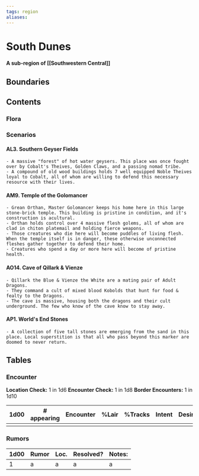 ```yaml
---
tags: region
aliases:
---
```

# South Dunes
#### A sub-region of [[Southwestern Central]]
## Boundaries
## Contents
### Flora
### Scenarios
#### AL3. Southern Geyser Fields
	- A massive "forest" of hot water geysers. This place was once fought over by Cobalt's Theives, Golden Claws, and a passing nomad tribe.
	- A compound of old wood buildings holds 7 well equipped Noble Theives loyal to Cobalt, all of whom are willing to defend this necessary resource with their lives.
#### AM9. Temple of the Golomancer
	- Grean Orthan, Master Golomancer keeps his home here in this large stone-brick temple. This building is pristine in condition, and it's construction is acultural.
	- Orthan holds control over 4 massive flesh golems, all of whom are clad in chiton platemail and holding fierce weapons.
	- Those creatures who die here will become puddles of living flesh. When the temple itself is in danger, these otherwise unconnected fleshes gather together to defend their home.
	- Creatures who spend a day or more here will become of pristine health.
#### AO14. Cave of Qillark & Vienze
	- Qillark the Blue & Vienze the White are a mating pair of Adult Dragons.
	- They command a cult of mixed blood Kobolds that hunt for food & fealty to the Dragons.
	- The cave is massive, housing both the dragons and their cult underground. The few who know of the cave know to stay away.
#### AP1. World's End Stones
	- A collection of five tall stones are emerging from the sand in this place. Local superstition is that all who pass beyond this marker are doomed to never return.

## Tables
### Encounter
**Location Check:** 1 in 1d6
**Encounter Check:** 1 in 1d8
**Border Encounters:** 1 in 1d10


| 1d00 | # appearing | Encounter | %Lair | %Tracks | Intent | Desire |
| ---- | ----------- | --------- | ----- | ------- | ------ | ------ |
|      |             |           |       |         |        |        |

### Rumors
| 1d00 | Rumor | Loc. | Resolved? | Notes: |
|------|-------|------|-----------|--------|
| 1    | a     | a    | a         | a      |